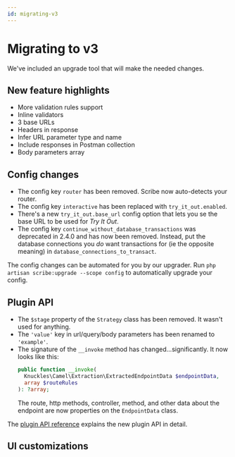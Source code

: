 ```yaml
---
id: migrating-v3
---
```


# Migrating to v3

We've included an upgrade tool that will make the needed changes.

## New feature highlights
- More validation rules support
- Inline validators
- 3 base URLs
- Headers in response
- Infer URL parameter type and name
- Include responses in Postman collection
- Body parameters array


## Config changes
- The config key `router` has been removed. Scribe now auto-detects your router.
- The config key `interactive` has been replaced with `try_it_out.enabled`.
- There's a new `try_it_out.base_url` config option that lets you se the base URL to be used for _Try It Out_.
- The config key `continue_without_database_transactions` was deprecated in 2.4.0 and has now been removed. Instead, put the database connections you *do* want transactions for (ie the opposite meaning) in `database_connections_to_transact`.

The config changes can be automated for you by our upgrader. Run `php artisan scribe:upgrade --scope config` to automatically upgrade your config. 

## Plugin API
- The `$stage` property of the `Strategy` class has been removed. It wasn't used for anything.
- The `'value'` key in url/query/body parameters has been renamed to `'example'`.
- The signature of the `__invoke` method has changed...significantly. It now looks like this:
  ```php
  public function __invoke(
    Knuckles\Camel\Extraction\ExtractedEndpointData $endpointData,
    array $routeRules
  ): ?array;
  ```
  The route, http methods, controller, method, and other data about the endpoint are now properties on the `EndpointData` class.

The [plugin API reference](./reference/plugin-api) explains the new plugin API in detail.

## UI customizations